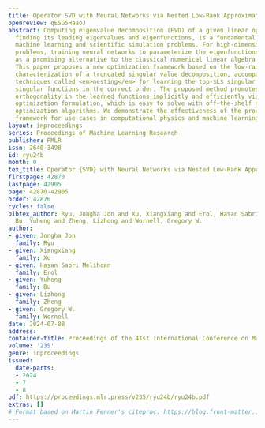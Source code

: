 ```yaml
---
title: Operator SVD with Neural Networks via Nested Low-Rank Approximation
openreview: qESG5HaaoJ
abstract: Computing eigenvalue decomposition (EVD) of a given linear operator, or
  finding its leading eigenvalues and eigenfunctions, is a fundamental task in many
  machine learning and scientific simulation problems. For high-dimensional eigenvalue
  problems, training neural networks to parameterize the eigenfunctions is considered
  as a promising alternative to the classical numerical linear algebra techniques.
  This paper proposes a new optimization framework based on the low-rank approximation
  characterization of a truncated singular value decomposition, accompanied by new
  techniques called <em>nesting</em> for learning the top-$L$ singular values and
  singular functions in the correct order. The proposed method promotes the desired
  orthogonality in the learned functions implicitly and efficiently via an unconstrained
  optimization formulation, which is easy to solve with off-the-shelf gradient-based
  optimization algorithms. We demonstrate the effectiveness of the proposed optimization
  framework for use cases in computational physics and machine learning.
layout: inproceedings
series: Proceedings of Machine Learning Research
publisher: PMLR
issn: 2640-3498
id: ryu24b
month: 0
tex_title: Operator {SVD} with Neural Networks via Nested Low-Rank Approximation
firstpage: 42870
lastpage: 42905
page: 42870-42905
order: 42870
cycles: false
bibtex_author: Ryu, Jongha Jon and Xu, Xiangxiang and Erol, Hasan Sabri Melihcan and
  Bu, Yuheng and Zheng, Lizhong and Wornell, Gregory W.
author:
- given: Jongha Jon
  family: Ryu
- given: Xiangxiang
  family: Xu
- given: Hasan Sabri Melihcan
  family: Erol
- given: Yuheng
  family: Bu
- given: Lizhong
  family: Zheng
- given: Gregory W.
  family: Wornell
date: 2024-07-08
address:
container-title: Proceedings of the 41st International Conference on Machine Learning
volume: '235'
genre: inproceedings
issued:
  date-parts:
  - 2024
  - 7
  - 8
pdf: https://proceedings.mlr.press/v235/ryu24b/ryu24b.pdf
extras: []
# Format based on Martin Fenner's citeproc: https://blog.front-matter.io/posts/citeproc-yaml-for-bibliographies/
---
```


